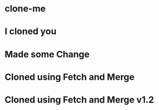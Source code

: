 # clone-me

# I cloned you

# Made some Change

# Cloned using Fetch and Merge

# Cloned using Fetch and Merge v1.2

